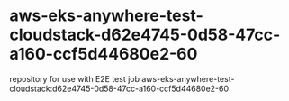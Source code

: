 # aws-eks-anywhere-test-cloudstack-d62e4745-0d58-47cc-a160-ccf5d44680e2-60
repository for use with E2E test job aws-eks-anywhere-test-cloudstack:d62e4745-0d58-47cc-a160-ccf5d44680e2-60
